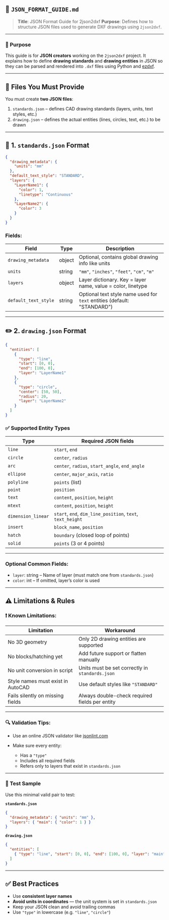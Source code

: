 ## 📄 `JSON_FORMAT_GUIDE.md`

> **Title**: JSON Format Guide for 2json2dxf
> **Purpose**: Defines how to structure JSON files used to generate DXF drawings using `2json2dxf`.

---

### 🔧 Purpose

This guide is for **JSON creators** working on the `2json2dxf` project.
It explains how to define **drawing standards** and **drawing entities** in JSON so they can be parsed and rendered into `.dxf` files using Python and [ezdxf](https://github.com/mozman/ezdxf).

---

## 📁 Files You Must Provide

You must create **two JSON files**:

1. `standards.json` – defines CAD drawing standards (layers, units, text styles, etc.)
2. `drawing.json` – defines the actual entities (lines, circles, text, etc.) to be drawn

---

## 🧰 1. `standards.json` Format

```json
{
  "drawing_metadata": {
    "units": "mm"
  },
  "default_text_style": "STANDARD",
  "layers": {
    "LayerName1": {
      "color": 1,
      "linetype": "Continuous"
    },
    "LayerName2": {
      "color": 3
    }
  }
}
```

### Fields:

| Field                | Type   | Description                                                             |
| -------------------- | ------ | ----------------------------------------------------------------------- |
| `drawing_metadata`   | object | Optional, contains global drawing info like units                       |
| `units`              | string | `"mm"`, `"inches"`, `"feet"`, `"cm"`, `"m"`                             |
| `layers`             | object | Layer dictionary. Key = layer name, value = color, linetype             |
| `default_text_style` | string | Optional text style name used for `text` entities (default: "STANDARD") |

---

## ✏️ 2. `drawing.json` Format

```json
{
  "entities": [
    {
      "type": "line",
      "start": [0, 0],
      "end": [100, 0],
      "layer": "LayerName1"
    },
    {
      "type": "circle",
      "center": [50, 50],
      "radius": 20,
      "layer": "LayerName2"
    }
  ]
}
```

### ✅ Supported Entity Types


| Type               | Required JSON fields                                       |
| ------------------ | ---------------------------------------------------------- |
| `line`             | `start`, `end`                                             |
| `circle`           | `center`, `radius`                                         |
| `arc`              | `center`, `radius`, `start_angle`, `end_angle`             |
| `ellipse`          | `center`, `major_axis`, `ratio`                            |
| `polyline`         | `points` (list)                                            |
| `point`            | `position`                                                 |
| `text`             | `content`, `position`, `height`                            |
| `mtext`            | `content`, `position`, `height`                            |
| `dimension_linear` | `start`, `end`, `dim_line_position`, `text`, `text_height` |
| `insert`           | `block_name`, `position`                                   |
| `hatch`            | `boundary` (closed loop of points)                         |
| `solid`            | `points` (3 or 4 points)                                   |


---

### Optional Common Fields:

* `layer`: string – Name of layer (must match one from `standards.json`)
* `color`: int – If omitted, layer’s color is used

---

## ⚠️ Limitations & Rules

### ❗ Known Limitations:

| Limitation                        | Workaround                                      |
| --------------------------------- | ----------------------------------------------- |
| No 3D geometry                    | Only 2D drawing entities are supported          |
| No blocks/hatching yet            | Add future support or flatten manually          |
| No unit conversion in script      | Units must be set correctly in `standards.json` |
| Style names must exist in AutoCAD | Use default styles like `"STANDARD"`            |
| Fails silently on missing fields  | Always double-check required fields per entity  |

---

### 🔍 Validation Tips:

* Use an online JSON validator like [jsonlint.com](https://jsonlint.com)
* Make sure every entity:

  * Has a `"type"`
  * Includes all required fields
  * Refers only to layers that exist in `standards.json`

---

### 🧪 Test Sample

Use this minimal valid pair to test:

**`standards.json`**

```json
{
  "drawing_metadata": { "units": "mm" },
  "layers": { "main": { "color": 1 } }
}
```

**`drawing.json`**

```json
{
  "entities": [
    { "type": "line", "start": [0, 0], "end": [100, 0], "layer": "main" }
  ]
}
```

---

## ✅ Best Practices

* Use **consistent layer names**
* **Avoid units in coordinates** — the unit system is set in `standards.json`
* Keep your JSON clean and avoid trailing commas
* Use `"type"` in lowercase (e.g. `"line"`, `"circle"`)

